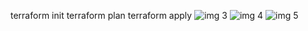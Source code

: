 terraform init
terraform plan 
terraform apply 
![img 3](https://user-images.githubusercontent.com/35609942/224127553-86e34534-c77c-4aea-92c5-a1cceff6ae18.jpg)
![img 4](https://user-images.githubusercontent.com/35609942/224127592-ac4a1cd7-76ba-4620-ac67-3f1338dde982.jpg)
![img 5](https://user-images.githubusercontent.com/35609942/224127613-4cf39195-779f-4804-b5e0-6425a717a658.jpg)

